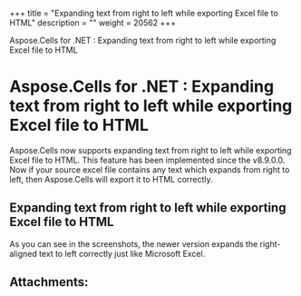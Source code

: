 +++
title = "Expanding text from right to left while exporting Excel file to HTML" 
description = "" 
weight = 20562 
+++

Aspose.Cells for .NET : Expanding text from right to left while exporting Excel file to HTML  

# Aspose.Cells for .NET : Expanding text from right to left while exporting Excel file to HTML


Aspose.Cells now supports expanding text from right to left while exporting Excel file to HTML. This feature has been implemented since the v8.9.0.0. Now if your source excel file contains any text which expands from right to left, then Aspose.Cells will export it to HTML correctly.

## Expanding text from right to left while exporting Excel file to HTML







As you can see in the screenshots, the newer version expands the right-aligned text to left correctly just like Microsoft Excel.

## Attachments:


